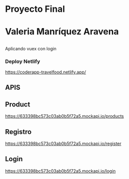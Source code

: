 # Proyecto Final
# Valeria Manríquez Aravena

##
Aplicando vuex con login

### Deploy Netlify
https://coderapp-travelfood.netlify.app/

## APIS
## Product

https://633398bc573c03ab0b5f72a5.mockapi.io/products

## Registro

https://633398bc573c03ab0b5f72a5.mockapi.io/register

## Login

https://633398bc573c03ab0b5f72a5.mockapi.io/login

